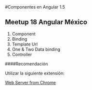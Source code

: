 #Componentes en Angular 1.5
## Meetup 18 Angular México

<ol>
  <li>Component</li>
  <li>Binding</li>
  <li>Template Url</li>
  <li>One & Two Data binding</li>
  <li>Controller</li>
</ol>

####Recomendación
<p>Utilizar la siguiente extensión:</p>
<a href="https://chrome.google.com/webstore/detail/web-server-for-chrome/ofhbbkphhbklhfoeikjpcbhemlocgigb">Web Server from Chrome</a>
